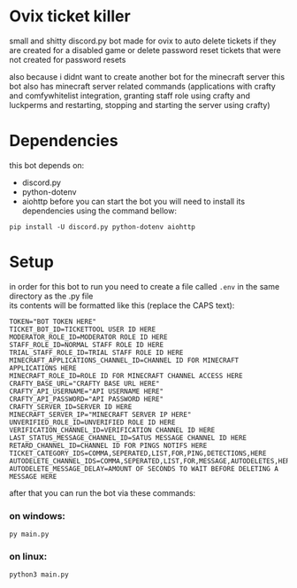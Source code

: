 # Ovix ticket killer
small and shitty discord.py bot made for ovix to auto delete tickets if they are created for a disabled game or delete password reset tickets that were not created for password resets  
  
also because i didnt want to create another bot for the minecraft server this bot also has minecraft server related commands (applications with crafty and comfywhitelist integration, granting staff role using crafty and luckperms and restarting, stopping and starting the server using crafty)

# Dependencies
this bot depends on:
- discord.py
- python-dotenv  
- aiohttp
before you can start the bot you will need to install its dependencies using the command bellow:  
```
pip install -U discord.py python-dotenv aiohttp
```

# Setup
in order for this bot to run you need to create a file called `.env` in the same directory as the .py file  
its contents will be formatted like this (replace the CAPS text):
```env
TOKEN="BOT TOKEN HERE"
TICKET_BOT_ID=TICKETTOOL USER ID HERE
MODERATOR_ROLE_ID=MODERATOR ROLE ID HERE
STAFF_ROLE_ID=NORMAL STAFF ROLE ID HERE
TRIAL_STAFF_ROLE_ID=TRIAL STAFF ROLE ID HERE
MINECRAFT_APPLICATIONS_CHANNEL_ID=CHANNEL ID FOR MINECRAFT APPLICATIONS HERE
MINECRAFT_ROLE_ID=ROLE ID FOR MINECRAFT CHANNEL ACCESS HERE
CRAFTY_BASE_URL="CRAFTY BASE URL HERE"
CRAFTY_API_USERNAME="API USERNAME HERE"
CRAFTY_API_PASSWORD="API PASSWORD HERE"
CRAFTY_SERVER_ID=SERVER ID HERE
MINECRAFT_SERVER_IP="MINECRAFT SERVER IP HERE"
UNVERIFIED_ROLE_ID=UNVERIFIED ROLE ID HERE
VERIFICATION_CHANNEL_ID=VERIFICATION CHANNEL ID HERE
LAST_STATUS_MESSAGE_CHANNEL_ID=SATUS MESSAGE CHANNEL ID HERE
RETARD_CHANNEL_ID=CHANNEL ID FOR PINGS NOTIFS HERE
TICKET_CATEGORY_IDS=COMMA,SEPERATED,LIST,FOR,PING,DETECTIONS,HERE
AUTODELETE_CHANNEL_IDS=COMMA,SEPERATED,LIST,FOR,MESSAGE,AUTODELETES,HERE
AUTODELETE_MESSAGE_DELAY=AMOUNT OF SECONDS TO WAIT BEFORE DELETING A MESSAGE HERE
```
after that you can run the bot via these commands:  
### on windows:
```
py main.py
```
### on linux:
```bash
python3 main.py
```
